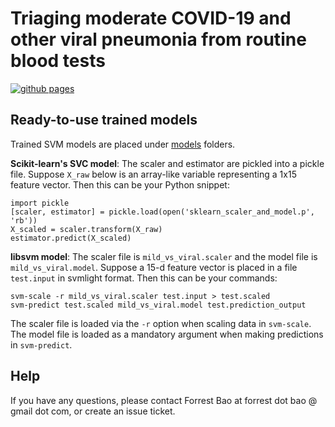 # Triaging moderate COVID-19 and other viral pneumonia from routine blood tests

[![github pages](https://github.com/forrestbao/covid-19/workflows/github%20pages/badge.svg)](https://forrestbao.github.io/covid-19/)

## Ready-to-use trained models 
Trained SVM models are placed under [models](./models) folders. 

**Scikit-learn's SVC model**: The scaler and estimator are pickled into a pickle file. Suppose `X_raw` below is an array-like variable representing a 1x15 feature vector. Then this can be your Python snippet: 
```python3
import pickle
[scaler, estimator] = pickle.load(open('sklearn_scaler_and_model.p', 'rb'))
X_scaled = scaler.transform(X_raw)
estimator.predict(X_scaled)

```

**libsvm model**: The scaler file is `mild_vs_viral.scaler` and the model file is `mild_vs_viral.model`.  Suppose a 15-d feature vector is placed in a file `test.input` in svmlight format. Then this can be your commands: 
```shell
svm-scale -r mild_vs_viral.scaler test.input > test.scaled
svm-predict test.scaled mild_vs_viral.model test.prediction_output 
```

The scaler file is loaded via the `-r` option when scaling data in `svm-scale`. The model file is loaded as a mandatory argument when making predictions in `svm-predict`. 

## Help
If you have any questions, please contact Forrest Bao at forrest dot bao @ gmail dot com, or create an issue ticket. 
